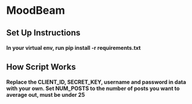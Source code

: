 # MoodBeam

## Set Up Instructions

#### In your virtual env, run pip install -r requirements.txt

## How Script Works

#### Replace the CLIENT_ID, SECRET_KEY, username and password in data with your own. Set NUM_POSTS to the number of posts you want to average out, must be under 25